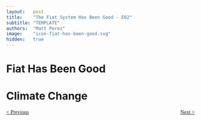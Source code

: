 ```yaml
---
layout:   post
title:    "The Fiat System Has Been Good - E02"
subtitle: "TEMPLATE"
authors:  "Matt Perez"
image:    "icon-fiat-has-been-good.svg"
hidden:   true
---
```


<div style="display:none; ">
 <p>Time for an alternative to the bug.</p>
</div>

<h1>Fiat Has Been Good</h1>
 <p></p>
 
 <p></p>

 <p></p>

 <h1>Climate Change</h1>
  <p></p>
  
  <p></p>
  
  <p></p>


<div style="margin-bottom:1in; font-family: American Typewriter, serif; ">
 <span style="float:left; "> <a href="https://radicalcompanies.com/2024/11/28/book4-intro">&lt; Previous</a></span>
 <span style="float:right; "><a href="https://radicalcompanies.com/2024/12/01/book4-02">Next &gt;</a></span>
</div>
